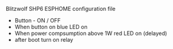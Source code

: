 Blitzwolf SHP6 ESPHOME configuration file

- Button - ON / OFF
- When button on blue LED on
- When power compsumption above 1W red LED on (delayed)
- after boot turn on relay
